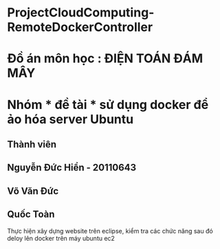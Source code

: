 # ProjectCloudComputing-RemoteDockerController
# Đồ án môn học : ĐIỆN TOÁN ĐÁM MÂY
# Nhóm * đề tài * sử dụng docker để ảo hóa server Ubuntu

Thành viên
--------------------------
Nguyễn Đức Hiển - 20110643
--------------------------
Võ Văn Đức 
--------------------------
Quốc Toàn
--------------------------
Thực hiện xây dựng website trên eclipse, kiểm tra các chức năng sau đó deloy lên docker trên máy ubuntu ec2
